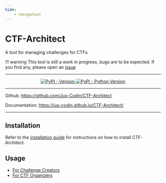 ```yaml
---
hide:
    - navigation
---
```


# CTF-Architect

A tool for managing challenges for CTFs.

!!! warning
    This tool is still a work in progress, bugs are to be expected. If you find any, please open an [issue](https://github.com/Jus-Codin/CTF-Architect/issues)

---

<p align="center">
    <a href="https://pypi.org/project/ctf-architect/" target="_blank">
        <img alt="PyPI - Version" src="https://img.shields.io/pypi/v/ctf-architect">
    </a>
    <a href="https://pypi.org/project/ctf-architect/" target="_blank">
        <img alt="PyPI - Python Version" src="https://img.shields.io/pypi/pyversions/ctf-architect">
    </a>
</p>

---

Github: <a href="https://github.com/Jus-Codin/CTF-Architect" target="_blank">https://github.com/Jus-Codin/CTF-Architect</a>

Documentation: <a href="https://jus-codin.github.io/CTF-Architect/" target="_blank">https://jus-codin.github.io/CTF-Architect/</a>

---


## Installation
Refer to the [installation guide](./guides/installation.md) for instructions on how to install CTF-Architect.

## Usage
- [For Challenge Creators](./guides/packaging-challenges.md)
- [For CTF Organizers](./guides/repository-setup.md)
